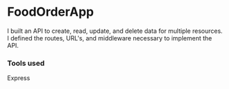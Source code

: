 # FoodOrderApp

I built an API to create, read, update, and delete data for multiple resources. I defined the routes, URL's, and middleware necessary to implement the API.

### Tools used

Express
